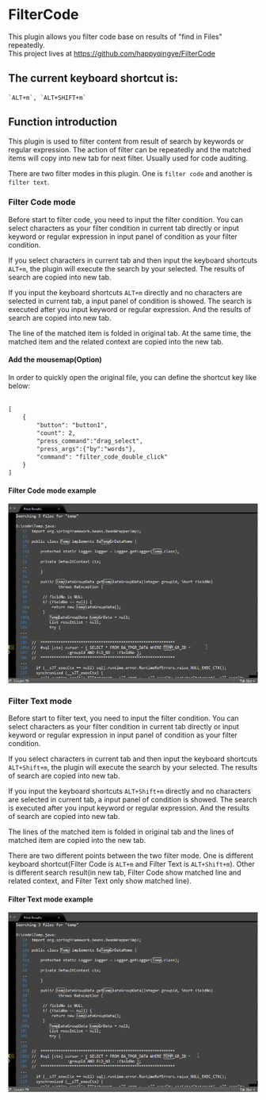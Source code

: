 # FilterCode
This plugin allows you filter code base on results of "find in Files" repeatedly.    
This project lives at https://github.com/happyqingye/FilterCode

## The current keyboard shortcut is:  
    `ALT+m`, `ALT+SHIFT+m`  
    
## Function introduction
This plugin is used to filter content from result of search by keywords or regular expression. The action of filter can be repeatedly and the matched items will copy into new tab for next filter. Usually used for code auditing.  

There are two filter modes in this plugin. One is `filter code` and another is `filter text`.   
### Filter Code mode 
Before start to filter code, you need to input the filter condition. You can select characters as your filter condition in current tab directly or input keyword or regular expression in input panel of condition as your filter condition.  

If you select characters in current tab and then input the keyboard shortcuts `ALT+m`, the plugin will execute the search by your selected. The results of search are copied into new tab.  

If you input the keyboard shortcuts `ALT+m` directly and no characters are selected in current tab, a input panel of condition is showed. The search is executed after you input keyword or regular expression. And the results of search are copied into new tab.  

The line of the matched item is folded in original tab. At the same time, the matched item and the related context are copied into the new tab.  

#### Add the mousemap(Option)
In order to quickly open the original file, you can define the shortcut key like below: 
<pre><code> 
[  
	{  
		"button": "button1",  
		"count": 2,  
		"press_command":"drag_select",  
		"press_args":{"by":"words"},  
		"command": "filter_code_double_click"  
	}  
]  
</code></pre>
#### Filter Code mode example
![Filter Code](https://raw.githubusercontent.com/happyqingye/image/master/FilterCode/FilterCodeProcess.gif)

### Filter Text mode 
Before start to filter text, you need to input the filter condition. You can select characters as your filter condition in current tab directly or input keyword or regular expression in input panel of condition as your filter condition.  

If you select characters in current tab and then input the keyboard shortcuts `ALT+Shift+m`, the plugin will execute the search by your selected. The results of search are copied into new tab.  

If you input the keyboard shortcuts `ALT+Shift+m` directly and no characters are selected in current tab, a input panel of condition is showed. The search is executed after you input keyword or regular expression. And the results of search are copied into new tab.  

The lines of the matched item is folded in original tab and the lines of matched item are copied into the new tab.  

There are two different points between the two filter mode. One is different keyboard shortcut(Filter Code is `ALT+m` and Filter Text is `ALT+Shift+m`). Other is different search result(in new tab, Filter Code show matched line and related context, and Filter Text only show matched line).
#### Filter Text mode example
![Filter Text](https://raw.githubusercontent.com/happyqingye/image/master/FilterCode/FilterTextProcess.gif)


